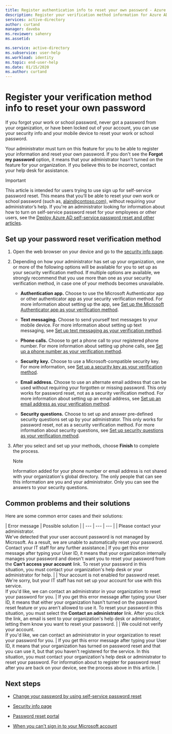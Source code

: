 ```yaml
---
title: Register authentication info to reset your own password - Azure AD
description: Register your verification method information for Azure AD self-service password reset, so you can reset your own password without administrator help.
services: active-directory
author: curtand
manager: daveba
ms.reviewer: sahenry
ms.assetid:

ms.service: active-directory
ms.subservice: user-help
ms.workload: identity
ms.topic: end-user-help
ms.date: 01/15/2020
ms.author: curtand
---
```


# Register your verification method info to reset your own password

If you forgot your work or school password, never got a password from your organization, or have been locked out of your account, you can use your security info and your mobile device to reset your work or school password.

Your administrator must turn on this feature for you to be able to register your information and reset your own password. If you don't see the **Forgot my password** option, it means that your administrator hasn't turned on the feature for your organization. If you believe this to be incorrect, contact your help desk for assistance.

>[!Important]
>This article is intended for users trying to use sign up for self-service password reset. This means that you’ll be able to reset your own work or school password (such as, alain@contoso.com), without requiring your administrator’s help. If you're an administrator looking for information about how to turn on self-service password reset for your employees or other users, see the [Deploy Azure AD self-service password reset and other articles](https://docs.microsoft.com/azure/active-directory/authentication/howto-sspr-deployment).

## Set up your password reset verification method

1. Open the web browser on your device and go to the [security info page](https://account.activedirectory.windowsazure.com/PasswordReset/Register.aspx?regref=ssprsetup).

2. Depending on how your administrator has set up your organization, one or more of the following options will be available for you to set up as your security verification method. If multiple options are available, we strongly recommend that you use more than one as your security verification method, in case one of your methods becomes unavailable.

    - **Authentication app.** Choose to use the Microsoft Authenticator app or other authenticator app as your security verification method. For more information about setting up the app, see [Set up the Microsoft Authenticator app as your verification method](security-info-setup-auth-app.md).

    - **Text messaging.** Choose to send yourself text messages to your mobile device. For more information about setting up text messaging, see [Set up text messaging as your verification method](security-info-setup-text-msg.md).

    - **Phone calls.** Choose to get a phone call to your registered phone number. For more information about setting up phone calls, see [Set up a phone number as your verification method](security-info-setup-phone-number.md).

    - **Security key.** Choose to use a Microsoft-compatible security key. For more information, see [Set up a security key as your verification method](security-info-setup-security-key.md).

    - **Email address.** Choose to use an alternate email address that can be used without requiring your forgotten or missing password. This only works for password reset, not as a security verification method. For more information about setting up an email address, see [Set up an email address as your verification method](security-info-setup-email.md).

    - **Security questions.** Choose to set up and answer pre-defined security questions set up by your administrator. This only works for password reset,  not as a security verification method. For more information about security questions, see [Set up security questions as your verification method](security-info-setup-questions.md).

3. After you select and set up your methods, choose **Finish** to complete the process.

    > [!Note]
    > Information added for your phone number or email address is not shared with your organization's global directory. The only people that can see this information are you and your administrator. Only you can see the answers to your security questions.

## Common problems and their solutions

 Here are some common error cases and their solutions:

| Error message |  Possible solution |
| --- | --- | --- |
| Please contact your administrator.<br>We've detected that your user account password is not managed by Microsoft. As a result, we are unable to automatically reset your password.<br>Contact your IT staff for any further assistance.| If you get this error message after typing your User ID, it means that your organization internally manages your password and doesn't want you to reset your password from the **Can't access your account** link. To reset your password in this situation, you must contact your organization's help desk or your administrator for help. |
| Your account is not enabled for password reset.<br>We're sorry, but your IT staff has not set up your account for use with this service.<br>If you'd like, we can contact an administrator in your organization to reset your password for you. | If you get this error message after typing your User ID, it means that either your organization hasn't turned on the password reset feature or you aren't allowed to use it. To reset your password in this situation, you must select the **Contact an administrator** link. After you click the link, an email is sent to your organization's help desk or administrator, letting them know you want to reset your password. |
| We could not verify your account.<br>If you'd like, we can contact an administrator in your organization to reset your password for you. | If you get this error message after typing your User ID, it means that your organization has turned on password reset and that you can use it, but that you haven't registered for the service. In this situation, you must contact your organization's help desk or administrator to reset your password. For information about to register for password reset after you are back on your device, see the process above in this article. |

## Next steps

- [Change your password by using self-service password reset](active-directory-passwords-update-your-own-password.md)

- [Security info page](https://mysignins.microsoft.com/security-info)

- [Password reset portal](https://passwordreset.microsoftonline.com/)

- [When you can't sign in to your Microsoft account](https://support.microsoft.com/help/12429/microsoft-account-sign-in-cant)
